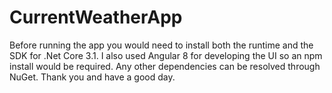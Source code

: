 # CurrentWeatherApp
Before running the app you would need to install both the runtime and the SDK for .Net Core 3.1. 
I also used Angular 8 for developing the UI so an npm install would be required. Any other dependencies can be resolved through NuGet.
Thank you and have a good day.
